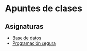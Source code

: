 # Apuntes de clases

## Asignaturas
- [Base de datos](/Base_datos/README.md)
- [Programación segura](https://github.com/istvian/Apuntes/tree/master/Programacion_Segura)
